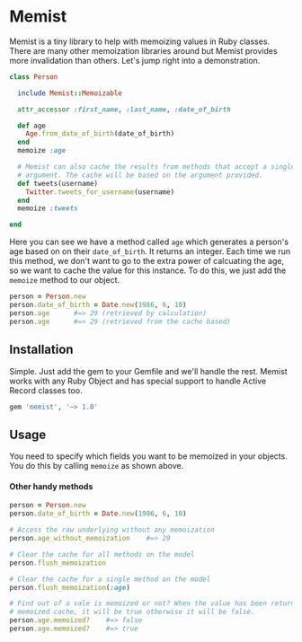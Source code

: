 # Memist

Memist is a tiny library to help with memoizing values in Ruby classes. There
are many other memoization libraries around but Memist provides more invalidation
than others. Let's jump right into a demonstration.

```ruby
class Person

  include Memist::Memoizable

  attr_accessor :first_name, :last_name, :date_of_birth

  def age
    Age.from_date_of_birth(date_of_birth)
  end
  memoize :age

  # Memist can also cache the results from methods that accept a single
  # argument. The cache will be based on the argument provided.
  def tweets(username)
    Twitter.tweets_for_username(username)
  end
  memoize :tweets

end
```

Here you can see we have a method called `age` which generates a person's age
based on on their `date_of_birth`. It returns an integer. Each time we run this
method, we don't want to go to the extra power of calcuating the age, so we
want to cache the value for this instance. To do this, we just add the `memoize`
method to our object.

```ruby
person = Person.new
person.date_of_birth = Date.new(1986, 6, 10)
person.age      #=> 29 (retrieved by calculation)
person.age      #=> 29 (retrieved from the cache based)
```

## Installation

Simple. Just add the gem to your Gemfile and we'll handle the rest. Memist works
with any Ruby Object and has special support to handle Active Record classes too.

```ruby
gem 'memist', '~> 1.0'
```

## Usage

You need to specify which fields you want to be memoized in your objects. You
do this by calling `memoize` as shown above.

#### Other handy methods

```ruby
person = Person.new
person.date_of_birth = Date.new(1986, 6, 10)

# Access the raw underlying without any memoization
person.age_without_memoization    #=> 29

# Clear the cache for all methods on the model
person.flush_memoization

# Clear the cache for a single method on the model
person.flush_memoization(:age)

# Find out of a vale is memoized or not? When the value has been returned from
# memoized cache, it will be true otherwise it will be false.
person.age.memoized?    #=> false
person.age.memoized?    #=> true
```
